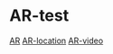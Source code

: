 # AR-test
[AR](https://stfmy1267.github.io/AR-test/)
[AR-location](https://stfmy1267.github.io/AR-test/location.html)
[AR-video](https://stfmy1267.github.io/AR-test/AR-video.html)
